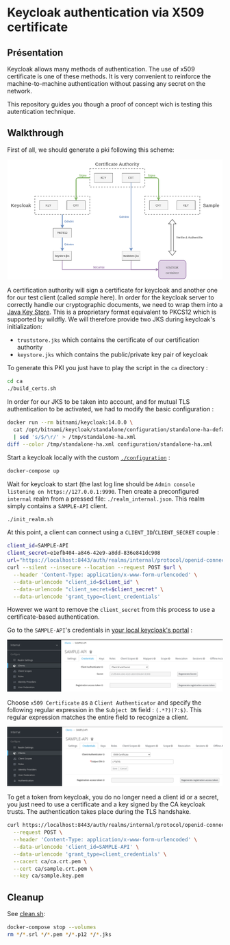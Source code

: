 Keycloak authentication via X509 certificate
============================================

Présentation
------------

Keycloak allows many methods of authentication. The use of x509 certificate is one of these methods. It is very convenient to reinforce the machine-to-machine authentication without passing any secret on the network.

This repository guides you though a proof of concept wich is testing this autentication technique.

Walkthrough
-----------

First of all, we should generate a pki following this scheme:

![pki_diagram](.github/pki_diagram.png)

A certification authority will sign a certificate for keycloak and another one for our test client (called *sample* here). In order for the keycloak server to correctly handle our cryptographic documents, we need to wrap them into a [Java Key Store](https://en.wikipedia.org/wiki/Java_KeyStore). This is a proprietary format equivalent to PKCS12 which is supported by wildfly. We will therefore provide two JKS during keycloak's initialization:

-	`truststore.jks` which contains the certificate of our certification authority
-	`keystore.jks` which contains the public/private key pair of keycloak

To generate this PKI you just have to play the script in the `ca` directory :

```bash
cd ca
./build_certs.sh
```

In order for our JKS to be taken into account, and for mutual TLS authentication to be activated, we had to modify the basic configuration :

```bash
docker run --rm bitnami/keycloak:14.0.0 \
  cat /opt/bitnami/keycloak/standalone/configuration/standalone-ha-default.xml 2> /dev/null \
  | sed 's/$/\r/' > /tmp/standalone-ha.xml
diff --color /tmp/standalone-ha.xml configuration/standalone-ha.xml
```

Start a keycloak locally with the custom [`./configuration`](./configuration) :

```bash
docker-compose up
```

Wait for keycloak to start (the last log line should be `Admin console listening on https://127.0.0.1:9990`. Then create a preconfigured `internal` realm from a pressed file: `./realm_internal.json`. This realm simply contains a `SAMPLE-API` client.

```bash
./init_realm.sh
```

At this point, a client can connect using a `CLIENT_ID`/`CLIENT_SECRET` couple :

```bash
client_id=SAMPLE-API
client_secret=e1efb404-a846-42e9-a8dd-836e841dc908
url="https://localhost:8443/auth/realms/internal/protocol/openid-connect/token"
curl --silent --insecure --location --request POST $url \
  --header 'Content-Type: application/x-www-form-urlencoded' \
  --data-urlencode "client_id=$client_id" \
  --data-urlencode "client_secret=$client_secret" \
  --data-urlencode 'grant_type=client_credentials'
```

However we want to remove the `client_secret` from this process to use a certificate-based authentication.

Go to the `SAMPLE-API`'s credentials in [your local keycloak's portal](https://localhost:8443/auth/admin/master/console/#/realms/internal/clients) :

![client credentials](.github/screenshot-step1.png)

Choose `x509 Certificate` as a `Client Authenticator` and specify the following regular expression in the `Subject DN` field : `(.*?)(?:$)`. This regular expression matches the entire field to recognize a client.

![credentials configuration](.github/screenshot-step2.png)

To get a token from keycloak, you do no longer need a client id or a secret, you just need to use a certificate and a key signed by the CA keycloak trusts. The authentication takes place during the TLS handshake.

```bash
curl https://localhost:8443/auth/realms/internal/protocol/openid-connect/token \
  --request POST \
  --header 'Content-Type: application/x-www-form-urlencoded' \
  --data-urlencode 'client_id=SAMPLE-API' \
  --data-urlencode 'grant_type=client_credentials' \
  --cacert ca/ca.crt.pem \
  --cert ca/sample.crt.pem \
  --key ca/sample.key.pem
```

Cleanup
-------

See [clean.sh](./clean.sh):

```bash
docker-compose stop --volumes
rm */*.srl */*.pem */*.p12 */*.jks
```
